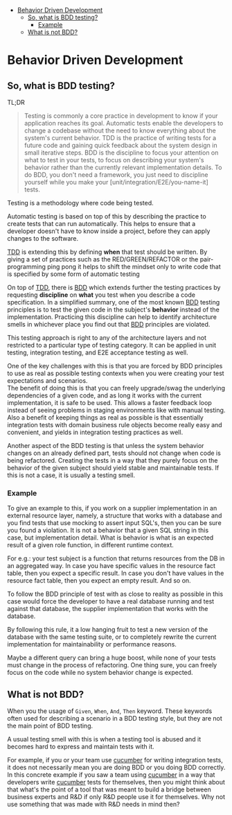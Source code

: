 <!-- START doctoc generated TOC please keep comment here to allow auto update -->
<!-- DON'T EDIT THIS SECTION, INSTEAD RE-RUN doctoc TO UPDATE -->

- [Behavior Driven Development](#behavior-driven-development)
  - [So, what is BDD testing?](#so-what-is-bdd-testing)
    - [Example](#example)
  - [What is not BDD?](#what-is-not-bdd)

<!-- END doctoc generated TOC please keep comment here to allow auto update -->

# Behavior Driven Development

## So, what is BDD testing?

TL;DR
> Testing is commonly a core practice in development to know if your application reaches its goal.
  Automatic tests enable the developers to change a codebase without the need to know everything about the system's current behavior.
  TDD is the practice of writing tests for a future code and gaining quick feedback about the system design in small iterative steps.
  BDD is the discipline to focus your attention on what to test in your tests, to focus on describing your system's behavior rather than the currently relevant implementation details.
  To do BDD, you don't need a framework, you just need to discipline yourself while you make your [unit/integration/E2E/you-name-it] tests.

Testing is a methodology where code being tested.

Automatic testing is based on top of this by describing the practice to create tests that can run automatically.
This helps to ensure that a developer doesn't have to know inside a project,
before they can apply changes to the software.

[TDD][tdd-wiki-link] is extending this by defining **when** that test should be written.
By giving a set of practices such as the RED/GREEN/REFACTOR 
or the pair-programming ping pong it helps to shift the mindset 
only to write code that is specified by some form of automatic testing 

On top of [TDD][tdd-wiki-link], there is [BDD][bdd-wiki-link] which extends further the testing practices by 
requesting **discipline** on **what** you test when you describe a code specification.
In a simplified summary, one of the most known [BDD][bdd-wiki-link] testing principles is
to test the given code in the subject's **behavior** instead of the implementation.
Practicing this discipline can help to identify architecture smells in whichever place you find out that
[BDD][bdd-wiki-link] principles are violated.

This testing approach is right to any of the architecture layers
and not restricted to a particular type of testing category.
It can be applied in unit testing, integration testing, and E2E acceptance testing as well. 

One of the key challenges with this is that you are forced by BDD principles to use as real as possible testing contexts
when you were creating your test expectations and scenarios.   
The benefit of doing this is that you can freely upgrade/swag the underlying dependencies of a given code,
and as long it works with the current implementation, it is safe to be used.
This allows a faster feedback loop instead of seeing problems in staging environments like with manual testing. 
Also a benefit of keeping things as real as possible is that essentially integration tests
with domain business rule objects become really easy and convenient, and yields in integration testing practices as well.

Another aspect of the BDD testing is that unless the system behavior changes on an already defined part,
tests should not change when code is being refactored.
Creating the tests in a way that they purely focus on the behavior of the given subject should yield stable and maintainable tests.
If this is not a case, it is usually a testing smell. 

### Example

To give an example to this, if you work on a supplier implementation in an external resource layer,
namely, a structure that works with a database and you find tests that use mocking to assert input SQL's,
then you can be sure you found a violation.
It is not a behavior that a given SQL string in this case, but implementation detail.
What is behavior is what is an expected result of a given role function, in different runtime context.

For e.g.:
    your test subject is a function that returns resources from the DB in an aggregated way.
    In case you have specific values in the resource fact table, then you expect a specific result.
    In case you don't have values in the resource fact table, then you expect an empty result.
    And so on.

To follow the BDD principle of test with as close to reality as possible in this case would force the developer
to have a real database running and test against that database, the supplier implementation that works with the database.    

By following this rule, it a low hanging fruit to test a new version of the database with the same testing suite,
or to completely rewrite the current implementation for maintainability or performance reasons.

Maybe a different query can bring a huge boost, while none of your tests must change in the process of refactoring.
One thing sure, you can freely focus on the code while no system behavior change is expected.  

## What is not BDD?

When you the usage of `Given`, `When`, `And`, `Then` keyword. 
These keywords often used for describing a scenario in a BDD testing style,
but they are not the main point of BDD testing.

A usual testing smell with this is when a testing tool is abused
and it becomes hard to express and maintain tests with it.

For example, if you or your team use [cucumber][cucumber-link] for writing integration tests,
it does not necessarily mean you are doing BDD or you doing BDD correctly.
In this concrete example if you saw a team using [cucumber][cucumber-link] in a way that
developers write [cucumber][cucumber-link] tests for themselves,
then you might think about that what's the point of a tool that was meant to build a bridge between business experts
and R&D if only R&D people use it for themselves.
Why not use something that was made with R&D needs in mind then?

[tdd-wiki-link]: https://en.wikipedia.org/wiki/Test-driven_development
[bdd-wiki-link]: https://en.wikipedia.org/wiki/Behavior-driven_development
[cucumber-link]: https://cucumber.io/
